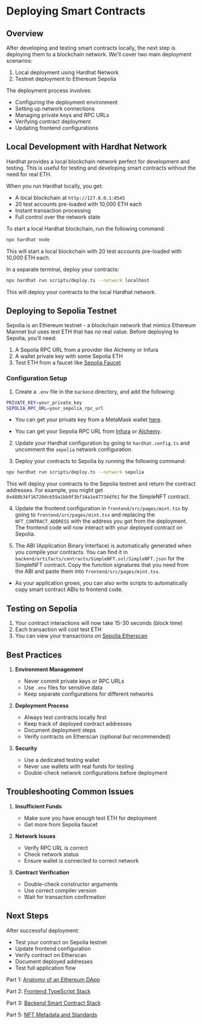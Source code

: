 # Deploying Smart Contracts

## Overview

After developing and testing smart contracts locally, the next step is deploying them to a blockchain network. We'll cover two main deployment scenarios:

1. Local deployment using Hardhat Network
2. Testnet deployment to Ethereum Sepolia

The deployment process involves:
- Configuring the deployment environment
- Setting up network connections
- Managing private keys and RPC URLs
- Verifying contract deployment
- Updating frontend configurations

## Local Development with Hardhat Network

Hardhat provides a local blockchain network perfect for development and testing. This is useful for testing and developing smart contracts without the need for real ETH.

When you run Hardhat locally, you get:

- A local blockchain at `http://127.0.0.1:8545`
- 20 test accounts pre-loaded with 10,000 ETH each
- Instant transaction processing
- Full control over the network state

To start a local Hardhat blockchain, run the following command:

```bash
npx hardhat node
```

This will start a local blockchain with 20 test accounts pre-loaded with 10,000 ETH each.

In a separate terminal, deploy your contracts:

```bash
npx hardhat run scripts/deploy.ts --network localhost
```

This will deploy your contracts to the local Hardhat network.


## Deploying to Sepolia Testnet

Sepolia is an Ethereum testnet - a blockchain network that mimics Ethereum Mainnet but uses test ETH that has no real value. Before deploying to Sepolia, you'll need:

1. A Sepolia RPC URL from a provider like Alchemy or Infura
2. A wallet private key with some Sepolia ETH
3. Test ETH from a faucet like [Sepolia Faucet](https://sepoliafaucet.com)

### Configuration Setup

1. Create a `.env` file in the `backend` directory, and add the following:
```bash
PRIVATE_KEY=your_private_key
SEPOLIA_RPC_URL=your_sepolia_rpc_url
```

  - You can get your private key from a MetaMask wallet [here](https://support.metamask.io/configure/accounts/how-to-export-an-accounts-private-key).

  - You can get your Sepolia RPC URL from [Infura](https://www.infura.io) or [Alchemy](https://www.alchemy.com/).


2. Update your Hardhat configuration by going to `hardhat.config.ts` and uncomment the `sepolia` network configuration.

3. Deploy your contracts to Sepolia by running the following command:

```bash
npx hardhat run scripts/deploy.ts --network sepolia
```

This will deploy your contracts to the Sepolia testnet and return the contract addresses. For example, you might get `0x488b34f16720dc659a1bb9f3bf34a1e47734df61` for the SimpleNFT contract.

4. Update the frontend configuration in `frontend/src/pages/mint.tsx` by going to `frontend/src/pages/mint.tsx` and replacing the `NFT_CONTRACT_ADDRESS` with the address you got from the deployment. The frontend code will now interact with your deployed contract on Sepolia.

5. The ABI (Application Binary Interface) is automatically generated when you compile your contracts. You can find it in `backend/artifacts/contracts/SimpleNFT.sol/SimpleNFT.json` for the SimpleNFT contract. Copy the function signatures that you need from the ABI and paste them into `frontend/src/pages/mint.tsx`.
  - As your application grows, you can also write scripts to automatically copy smart contract ABIs to frontend code.

## Testing on Sepolia

1. Your contract interactions will now take 15-30 seconds (block time)
2. Each transaction will cost test ETH
3. You can view your transactions on [Sepolia Etherscan](https://sepolia.etherscan.io)

## Best Practices

1. **Environment Management**
   - Never commit private keys or RPC URLs
   - Use `.env` files for sensitive data
   - Keep separate configurations for different networks

2. **Deployment Process**
   - Always test contracts locally first
   - Keep track of deployed contract addresses
   - Document deployment steps
   - Verify contracts on Etherscan (optional but recommended)

3. **Security**
   - Use a dedicated testing wallet
   - Never use wallets with real funds for testing
   - Double-check network configurations before deployment

## Troubleshooting Common Issues

1. **Insufficient Funds**
   - Make sure you have enough test ETH for deployment
   - Get more from Sepolia faucet

2. **Network Issues**
   - Verify RPC URL is correct
   - Check network status
   - Ensure wallet is connected to correct network

3. **Contract Verification**
   - Double-check constructor arguments
   - Use correct compiler version
   - Wait for transaction confirmation

## Next Steps

After successful deployment:
- Test your contract on Sepolia testnet
- Update frontend configuration
- Verify contract on Etherscan
- Document deployed addresses
- Test full application flow

Part 1: [Anatomy of an Ethereum DApp](docs/1-intro.md)

Part 2: [Frontend TypeScript Stack](docs/2-frontend.md)

Part 3: [Backend Smart Contract Stack](docs/3-backend.md)

Part 5: [NFT Metadata and Standards](docs/5-nft-metadata.md)

